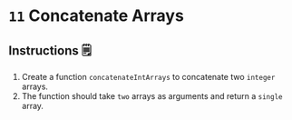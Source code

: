 # `11` Concatenate Arrays

## Instructions 🗒
1. Create a function `concatenateIntArrays` to concatenate two `integer` arrays.
2. The function should take `two` arrays as arguments and return a `single` array.